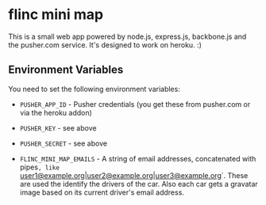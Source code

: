 # flinc mini map

This is a small web app powered by node.js, express.js, backbone.js and the pusher.com service. It's designed to work on heroku. :)

## Environment Variables

You need to set the following environment variables:

* `PUSHER_APP_ID` - Pusher credentials (you get these from pusher.com or via the heroku addon)

* `PUSHER_KEY` - see above

* `PUSHER_SECRET` - see above

* `FLINC_MINI_MAP_EMAILS` - A string of email addresses, concatenated with pipes`, like `user1@example.org|user2@example.org|user3@example.org`. These are used the identify the drivers of the car. Also each car gets a gravatar image based on its current driver's email address.